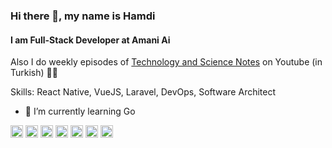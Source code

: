### Hi there 👋, my name is Hamdi
#### I am Full-Stack Developer at Amani Ai
Also I do weekly episodes of [Technology and Science Notes](https://www.youtube.com/watch?v=pr13GizK36M&list=PLImzRKDoJEgGR5Tv0zQ1SIS2rZOXOcCNB) on Youtube (in Turkish) 🚀👨

Skills: React Native, VueJS, Laravel, DevOps, Software Architect

- 🌱 I’m currently learning Go 


[<img src='https://cdn.jsdelivr.net/npm/simple-icons@3.0.1/icons/github.svg' alt='github' height='20'>](https://github.com/hkellecioglu)  [<img src='https://cdn.jsdelivr.net/npm/simple-icons@3.0.1/icons/linkedin.svg' alt='linkedin' height='20'>](https://www.linkedin.com/in/hkellecioglu/)  [<img src='https://cdn.jsdelivr.net/npm/simple-icons@3.0.1/icons/facebook.svg' alt='facebook' height='20'>](https://www.facebook.com/hkellecioglu)  [<img src='https://cdn.jsdelivr.net/npm/simple-icons@3.0.1/icons/instagram.svg' alt='instagram' height='20'>](https://www.instagram.com/hkellecioglu/)  [<img src='https://cdn.jsdelivr.net/npm/simple-icons@3.0.1/icons/twitter.svg' alt='twitter' height='20'>](https://twitter.com/hkellecioglu)  [<img src='https://cdn.jsdelivr.net/npm/simple-icons@3.0.1/icons/youtube.svg' alt='YouTube' height='20'>](https://www.youtube.com/c/teknoseyircom)  [<img src='https://cdn.jsdelivr.net/npm/simple-icons@3.0.1/icons/icloud.svg' alt='website' height='20'>](https://teknoseyir.com)  
